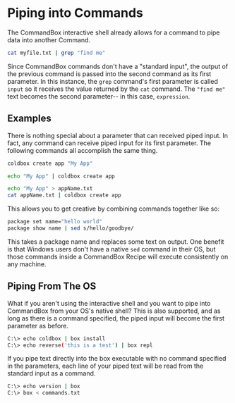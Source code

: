 # Piping into Commands

The CommandBox interactive shell already allows for a command to pipe data into another Command.

```bash
cat myfile.txt | grep "find me"
```

Since CommandBox commands don't have a "standard input", the output of the previous command is passed into the second command as its first parameter. In this instance, the `grep` command's first parameter is called `input` so it receives the value returned by the `cat` command. The `"find me"` text becomes the second parameter-- in this case, `expression`.

## Examples

There is nothing special about a parameter that can received piped input. In fact, any command can receive piped input for its first parameter. The following commands all accomplish the same thing.

```bash
coldbox create app "My App"
```

```bash
echo "My App" | coldbox create app
```

```bash
echo "My App" > appName.txt
cat appName.txt | coldbox create app
```

This allows you to get creative by combining commands together like so:

```bash
package set name="hello world"
package show name | sed s/hello/goodbye/
```

This takes a package name and replaces some text on output. One benefit is that Windows users don't have a native `sed` command in their OS, but those commands inside a CommandBox Recipe will execute consistently on any machine.

## Piping From The OS

What if you aren't using the interactive shell and you want to pipe into CommandBox from your OS's native shell? This is also supported, and as long as there is a command specified, the piped input will become the first parameter as before.

```bash
C:\> echo coldbox | box install
C:\> echo reverse('this is a test') | box repl
```

If you pipe text directly into the box executable with no command specified in the parameters, each line of your piped text will be read from the standard input as a command.

```bash
C:\> echo version | box
C:\> box < commands.txt
```

